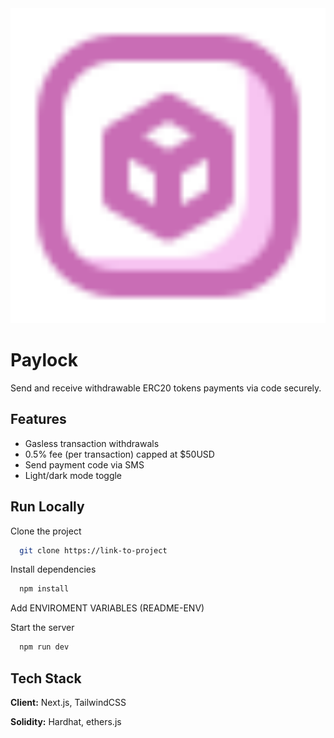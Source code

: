 
<img src="https://github.com/IbrahimSam96/paylock/blob/main/public/daaps.svg" width="600">


# Paylock

Send and receive withdrawable ERC20 tokens payments via code securely.  


## Features
- Gasless transaction withdrawals 
- 0.5% fee (per transaction) capped at $50USD 
- Send payment code via SMS
- Light/dark mode toggle

## Run Locally

Clone the project

```bash
  git clone https://link-to-project
```
Install dependencies

```bash
  npm install
```
Add ENVIROMENT VARIABLES (README-ENV)

Start the server

```bash
  npm run dev
```


## Tech Stack

**Client:** Next.js, TailwindCSS

**Solidity:** Hardhat, ethers.js

